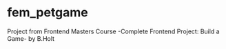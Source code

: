 # fem_petgame
Project from Frontend Masters Course -Complete Frontend Project: Build a Game- by B.Holt

